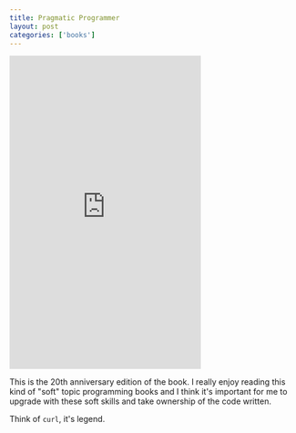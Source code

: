 ```yaml
---
title: Pragmatic Programmer
layout: post
categories: ['books']
---
```

<iframe type="text/html" width="336" height="550" frameborder="0" allowfullscreen style="max-width:100%" src="https://read.amazon.com/kp/card?asin=B07VRS84D1&preview=inline&linkCode=kpe&ref_=cm_sw_r_kb_dp_HMqaEbB21MFA5" ></iframe>

This is the 20th anniversary edition of the book. I really enjoy reading this kind of "soft" topic programming books and I think it's important for me to upgrade with these soft skills and take ownership of the code written. 

Think of `curl`, it's legend. 
